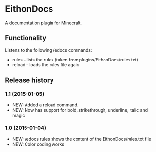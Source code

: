 # EithonDocs

A documentation plugin for Minecraft.

## Functionality

Listens to the following /edocs commands:

* rules - lists the rules (taken from plugins/EithonDocs/rules.txt)
* reload - loads the rules file again

## Release history

### 1.1 (2015-01-05)

* NEW: Added a reload command.
* NEW: Now has support for bold, strikethrough, underline, italic and magic

### 1.0 (2015-01-04)

* NEW: /edocs rules shows the content of the EithonDocs/rules.txt file
* NEW: Color coding works

